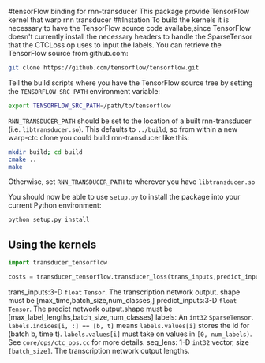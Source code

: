 #tensorFlow binding for rnn-transducer
This package provide TensorFlow kernel that warp rnn transducer
##Instation
To build the kernels it is necessary to have the TensorFlow source code availabe,since TensorFlow doesn't currently install the
necessary headers to handle the SparseTensor that the CTCLoss op uses
to input the labels.  You can retrieve the TensorFlow source from
github.com:
```bash
git clone https://github.com/tensorflow/tensorflow.git
```

Tell the build scripts where you have the TensorFlow source tree by
setting the `TENSORFLOW_SRC_PATH` environment variable:

```bash
export TENSORFLOW_SRC_PATH=/path/to/tensorflow
```

`RNN_TRANSDUCER_PATH` should be set to the location of a built rnn-transducer
(i.e. `libtransducer.so`).  This defaults to `../build`, so from within a
new warp-ctc clone you could build rnn-transducer like this:

```bash
mkdir build; cd build
cmake ..
make
```
Otherwise, set `RNN_TRANSDUCER_PATH` to wherever you have `libtransducer.so`

You should now be able to use `setup.py` to install the package into
your current Python environment:

```bash
python setup.py install
```

## Using the kernels
```python
import transducer_tensorflow
```
```python
costs = transducer_tensorflow.transducer_loss(trans_inputs,predict_inputs,labels,seq_lens)

```

trans_inputs:3-D `float` `Tensor`.
      The transcription network output. shape must be [max_time,batch_size,num_classes,]
predict_inputs:3-D `float` `Tensor`.
      The predict network output.shape must be [max_label_lengths,batch_size,num_classes]
labels: An `int32` `SparseTensor`.
      `labels.indices[i, :] == [b, t]` means `labels.values[i]` stores
      the id for (batch b, time t).
      `labels.values[i]` must take on values in `[0, num_labels)`.
      See `core/ops/ctc_ops.cc` for more details.
seq_lens: 1-D `int32` vector, size `[batch_size]`.
      The transcription network output lengths.


